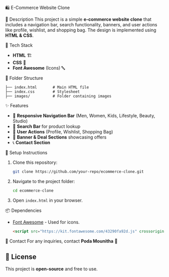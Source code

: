  🛍️ E-Commerce Website Clone

 📌 Description
This project is a simple **e-commerce website clone** that includes a navigation bar, search functionality, banners, and user actions like profile, wishlist, and shopping bag. The design is implemented using **HTML & CSS**.



 🎨 Tech Stack
- **HTML** 🏗️
- **CSS** 🎨
- **Font Awesome** (Icons) 🔤



 📂 Folder Structure
```
├── index.html       # Main HTML file
├── index.css        # Stylesheet
├── images/          # Folder containing images
```



 ✨ Features
- 🔹 **Responsive Navigation Bar** (Men, Women, Kids, Lifestyle, Beauty, Studio)
- 🔎 **Search Bar** for product lookup
- 🛒 **User Actions** (Profile, Wishlist, Shopping Bag)
- 🎉 **Banner & Deal Sections** showcasing offers
- 📞 **Contact Section**







 🚀 Setup Instructions
1. Clone this repository:
   ```sh
   git clone https://github.com/your-repo/ecommerce-clone.git
   ```
2. Navigate to the project folder:
   ```sh
   cd ecommerce-clone
   ```
3. Open `index.html` in your browser.



 📦 Dependencies
- [Font Awesome](https://fontawesome.com/) - Used for icons.
  ```html
  <script src="https://kit.fontawesome.com/43290fa92d.js" crossorigin="anonymous"></script>
  ```


 📧 Contact
 For any inquiries, contact **Poda Mounitha** 📩


## 📜 License
This project is **open-source** and free to use.


